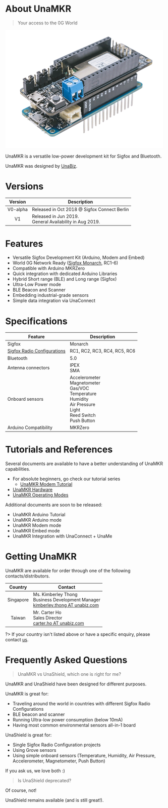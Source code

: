 # About UnaMKR
> Your access to the 0G World

![](img/unamkr-mkrzero.png ":size=300")

UnaMKR is a versatile low-power development kit for Sigfox and Bluetooth.

UnaMKR was designed by [UnaBiz](https://www.unabiz.com).


# Versions

|Version   | Description                                                  |
|:--------:|--------------------------------------------------------------|
| V0-alpha | Released in Oct 2018 @ Sigfox Connect Berlin                 |
| V1       | Released in Jun 2019.<br/>General Availability in Aug 2019.  |


# Features

* Versatile Sigfox Development Kit (Arduino, Modem and Embed)
* World 0G Network Ready ([Sigfox Monarch](https://build.sigfox.com/monarch), RC1-6)
* Compatible with Arduino MKRZero
* Quick integration with dedicated Arduino Libraries
* Hybrid Short range (BLE) and Long range (Sigfox)
* Ultra-Low Power mode
* BLE Beacon and Scanner
* Embedding industrial-grade sensors
* Simple data integration via UnaConnect


# Specifications

| Feature               | Description |
|-----------------------|---------|
| Sigfox                | Monarch |
| [Sigfox Radio Configurations](https://build.sigfox.com/sigfox-radio-configurations-rc) | RC1, RC2, RC3, RC4, RC5, RC6 |
| Bluetooth             | 5.0 |
| Antenna connectors    | IPEX<br/>SMA |
| Onboard sensors       | Accelerometer<br/> Magnetometer<br/>Gas/VOC<br/>Temperature<br/>Humidity<br/>Air Pressure<br/>Light<br/>Reed Switch<br/>Push Button |
| Arduino Compatibility | MKRZero |


# Tutorials and References

Several documents are available to have a better understanding of UnaMKR capabilities.

* For absolute beginners, go check our tutorial series
  * [UnaMKR Modem Tutorial](01-Tutorial-Modem)
* [UnaMKR Hardware](10-Hardware)
* [UnaMKR Operating Modes](20-Modes)

Additional documents are soon to be released:
* UnaMKR Arduino Tutorial
* UnaMKR Arduino mode
* UnaMKR Modem mode
* UnaMKR Embed mode
* UnaMKR Integration with UnaConnect + UnaMe


# Getting UnaMKR

UnaMKR are available for order through one of the following contacts/distributors.

| Country   | Contact |
|:---------:|---------|
| Singapore | Ms. Kimberley Thong<br/>Business Development Manager<br/>[kimberley.thong AT unabiz.com](mailto:kimberley.thong@unabiz.com) |
| Taiwan    | Mr. Carter Ho<br/>Sales Director<br/>[carter.ho AT unabiz.com](mailto:carter.ho@unabiz.com) |

?> If your country isn't listed above or have a specific enquiry, please contact [us](https://www.unabiz.com/contact).


# Frequently Asked Questions


> UnaMKR vs UnaShield, which one is right for me?

UnaMKR and UnaShield have been designed for different purposes.

UnaMKR is great for:
* Traveling around the world in countries with different Sigfox Radio Configurations
* BLE beacon and scanner
* Running Ultra-low power consumption (below 10mA)
* Having most common environmental sensors all-in-1 board

UnaShield is great for:
* Single Sigfox Radio Configuration projects
* Using Grove sensors
* Using simple onboard sensors (Temperature, Humidity, Air Pressure, Accelerometer, Magnetometer, Push Button)

If you ask us, we love both :)


> Is UnaShield deprecated?

Of course, not!

UnaShield remains available (and is still great!).
